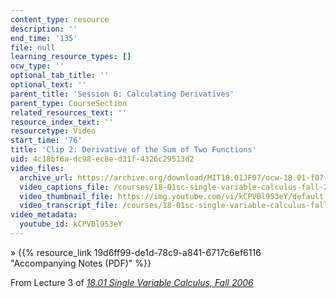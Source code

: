 ```yaml
---
content_type: resource
description: ''
end_time: '135'
file: null
learning_resource_types: []
ocw_type: ''
optional_tab_title: ''
optional_text: ''
parent_title: 'Session 6: Calculating Derivatives'
parent_type: CourseSection
related_resources_text: ''
resource_index_text: ''
resourcetype: Video
start_time: '76'
title: 'Clip 2: Derivative of the Sum of Two Functions'
uid: 4c18bf6a-dc98-ec8e-d31f-4326c29513d2
video_files:
  archive_url: https://archive.org/download/MIT18.01JF07/ocw-18.01-f07-lec03_300k.mp4
  video_captions_file: /courses/18-01sc-single-variable-calculus-fall-2010/da82504e34395132811e4e0357e5cd90_kCPVBl953eY.vtt
  video_thumbnail_file: https://img.youtube.com/vi/kCPVBl953eY/default.jpg
  video_transcript_file: /courses/18-01sc-single-variable-calculus-fall-2010/390e941c79322c8d67298d702da77f69_kCPVBl953eY.pdf
video_metadata:
  youtube_id: kCPVBl953eY
---
```


» {{% resource_link 19d6ff99-de1d-78c9-a841-6717c6ef6116 "Accompanying Notes (PDF)" %}}

From Lecture 3 of [_18.01 Single Variable Calculus, Fall 2006_](/courses/18-01-single-variable-calculus-fall-2006/video_galleries/video-lectures)



